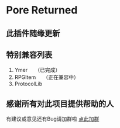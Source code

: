 # Pore Returned
## 此插件随缘更新
## 特别兼容列表
1. Ymer         （已完成）
2. RPGItem      （正在兼容中）
3. ProtocolLib  
## 感谢所有对此项目提供帮助的人
有建议或意见还有Bug请加群啦
[点此加群](https://jq.qq.com/?_wv=1027&k=5EC5Hij "纳你进群")
